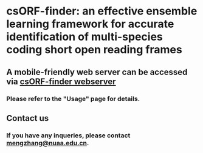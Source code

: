 # csORF-finder: an effective ensemble learning framework for accurate identification of multi-species coding short open reading frames
## A mobile-friendly web server can be accessed via [csORF-finder webserver](http://202.119.84.36:3079/csorffinder/)
### Please refer to the "Usage" page for details.
## Contact us
### If you have any inqueries, please contact mengzhang@nuaa.edu.cn.
